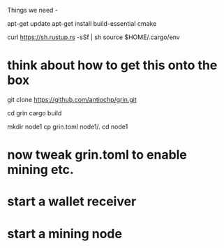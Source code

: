 
Things we need -

apt-get update
apt-get install build-essential cmake

curl https://sh.rustup.rs -sSf | sh
source $HOME/.cargo/env

# think about how to get this onto the box
git clone https://github.com/antiochp/grin.git

cd grin
cargo build

mkdir node1
cp grin.toml node1/.
cd node1

# now tweak grin.toml to enable mining etc.

# start a wallet receiver
# start a mining node
